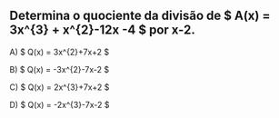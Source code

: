 ## Determina o quociente da divisão de $ A(x) = 3x^{3} + x^{2}-12x -4 $ por x-2. 


A) $ Q(x) = 3x^{2}+7x+2 $

B) $ Q(x) = -3x^{2}-7x-2 $

C) $ Q(x) = 2x^{3}+7x+2 $

D) $ Q(x) = -2x^{3}-7x-2 $
